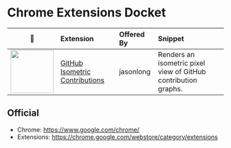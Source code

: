 # Chrome Extensions Docket


| :round_pushpin: | Extension | Offered By| Snippet |
|  ---          | :---      | :---      |  :---   |
| <img width="100" src="https://lh3.googleusercontent.com/lPhI8jdm4Xf6gX2ZfJBnKZG2LcR4T9kLNaYuSFeSdKdz5JeM7NByEYPus0gwGL0TY7r3ugKG-pkLgaXWqkK0eUGQ=w128-h128-e365-rj-sc0x00ffffff"> | [GitHub Isometric Contributions](https://chrome.google.com/webstore/detail/github-isometric-contribu/mjoedlfflcchnleknnceiplgaeoegien) | jasonlong | Renders an isometric pixel view of GitHub contribution graphs. | 

<!-- |<img width="100" src="Icon_URL" > | [Name](URL) | Offered By | Snippet | --> 



## Official
 - Chrome: https://www.google.com/chrome/
 - Extensions: https://chrome.google.com/webstore/category/extensions
